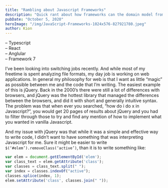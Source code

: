 ```yaml
---
title: "Rambling about Javascript Frameworks"
description: "Quick rant about how frameworks can the domain model from the programmer"
pubDate: "October 5, 2020"
heroImage: "/img/JavaScript-Frameworks-1024x576-827921780.jpeg"
author: Kion
---
```



– Typescript  
– React  
– Anglular  
– Framework 7

I’ve been looking into switching jobs recently. And while most of my freetime is spent analyzing file formats, my day job is working on web applications. In general my philosophy for web is that I want as little “magic” as possible between me and the code that I’m writing. The easiest example of this is jQuery. Back in the 2000’s there were still a lot of differences with browsers, and jQuery was the hottest library that managed the differences between the browsers, and did it with short and generally intuitive syntax. The problem was that when ever you searched, “how do i do x in Javascript?”, you would get 20 pages of results about jQuery and you had to filter through those to try and find any mention of how to implement what you wanted in vanilla Javascript.

And my issue with jQuery was that while it was a simple and effective way to write code, I didn’t want to have something that was interpreting Javascript for me. Sure it might be easier to write `$(‘#elem’).removeClass(‘active’)`, than it is to write something like:

```javascript
var elem = document.getElementById('elem');
var class_text = elem.getAttribute('class');
var classes = class_text.split(" ");
var index = classes.indexOf("active");
classes.splice(index, 1);
elem.setAttribute('class', classes.join(" "));
```